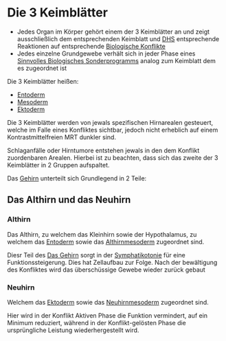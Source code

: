# Die 3 Keimblätter
- Jedes Organ im Körper gehört einem der 3 Keimblätter an und zeigt ausschließlich dem entsprechenden Keimblatt und [DHS](../../BN1.md#DHS) entsprechende Reaktionen auf entsprechende [Biologische Konflikte](../../BN1.md#Biologischer%20Konflikt)
- Jedes einzelne Grundgewebe verhält sich in jeder Phase eines [Sinnvolles Biologisches Sonderprogramms](../../../SBS.md#Sinnvolles%20Biologisches%20Sonderprogramm) analog zum Keimblatt dem es zugeordnet ist

Die 3 Keimblätter heißen:
- [Entoderm](Entoderm.md)
- [Mesoderm](Mesoderm.md#Mesoderm)
- [Ektoderm](Ektoderm.md)

Die 3 Keimblätter werden von jewals spezifischen Hirnarealen gesteuert, welche im Falle eines Konfliktes sichtbar, jedoch nicht erheblich auf einem Kontrastmittelfreien MRT dunkler sind.

Schlaganfälle oder Hirntumore entstehen jewals in den dem Konflikt zuordenbaren Arealen. 
Hierbei ist zu beachten, dass sich das zweite der 3 Keimblätter in 2 Gruppen aufspaltet.

Das [Gehirn](../../../../../Menschlicher%20Körper/Gehirn/Gehirn.md) unterteilt sich Grundlegend in 2 Teile:

## Das Althirn und das Neuhirn
### Althirn
Das Althirn, zu welchem das Kleinhirn sowie der Hypothalamus, zu welchem das [Entoderm](Entoderm.md#Entoderm) sowie das [Althirnmesoderm](Mesoderm.md#Althirnmesoderm) zugeordnet sind.

Diesr Teil des [Das Gehirn](../../../../../Menschlicher%20Körper/Gehirn/Gehirn.md#Das%20Gehirn) sorgt in der [Symphatikotonie](../../BN2/Symphatikotonie.md#Symphatikotonie) für eine Funktionssteigerung. Dies hat Zellaufbau zur Folge.
Nach der bewältigung des Konfliktes wird das überschüssige Gewebe wieder zurück gebaut

### Neuhirn
Welchem das [Ektoderm](Ektoderm.md#Ektoderm) sowie das [Neuhirnmesoderm](Mesoderm.md#Neuhirnmesoderm) zugeordnet sind.

Hier wird in der Konflikt Aktiven Phase die Funktion vermindert, auf ein Minimum reduziert, während in der Konflikt-gelösten Phase die ursprüngliche Leistung wiederhergestellt wird.
